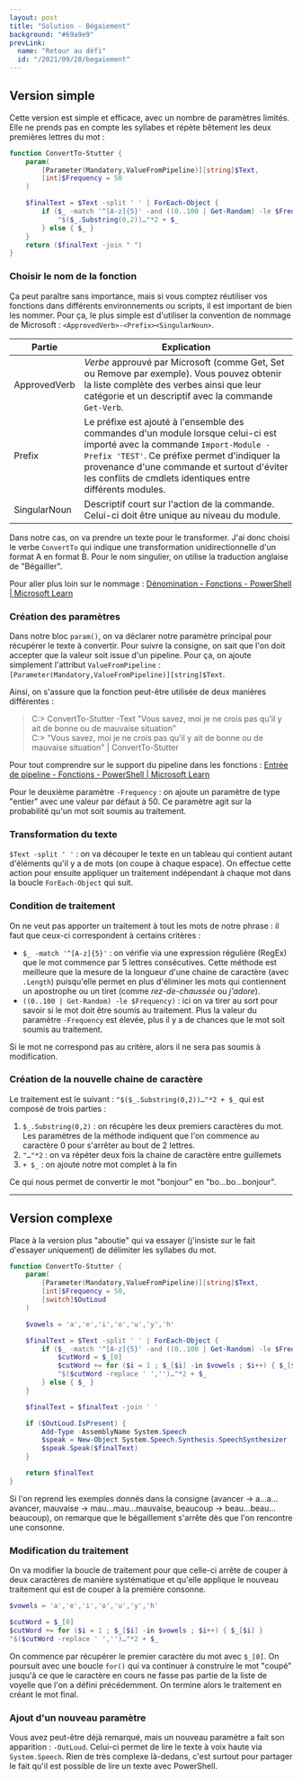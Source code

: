 ```yaml
---
layout: post
title: "Solution - Bégaiement"
background: "#69a9e9"
prevLink:
  name: "Retour au défi"
  id: "/2021/09/28/begaiement"
---
```


## Version simple

Cette version est simple et efficace, avec un nombre de paramètres limités. Elle ne prends pas en compte les syllabes et répète bêtement les deux premières lettres du mot :

```powershell
function ConvertTo-Stutter {
    param(
        [Parameter(Mandatory,ValueFromPipeline)][string]$Text,
        [int]$Frequency = 50
    )

    $finalText = $Text -split ' ' | ForEach-Object {
        if ($_ -match '^[A-z]{5}' -and ((0..100 | Get-Random) -le $Frequency)) {
            "$($_.Substring(0,2))…"*2 + $_
        } else { $_ }
    }
    return ($finalText -join " ")
}
```

### Choisir le nom de la fonction

Ça peut paraître sans importance, mais si vous comptez réutiliser vos fonctions dans différents environnements ou scripts, il est important de bien les nommer. Pour ça, le plus simple est d'utiliser la convention de nommage de Microsoft : `<ApprovedVerb>-<Prefix><SingularNoun>`.

Partie | Explication
------ | -----------
ApprovedVerb | *Verbe* approuvé par Microsoft (comme Get, Set ou Remove par exemple). Vous pouvez obtenir la liste complète des verbes ainsi que leur catégorie et un descriptif avec la commande `Get-Verb`.
Prefix | Le préfixe est ajouté à l'ensemble des commandes d'un module lorsque celui-ci est importé avec la commande `Import-Module -Prefix 'TEST'`. Ce préfixe permet d'indiquer la provenance d'une commande et surtout d'éviter les conflits de cmdlets identiques entre différents modules.
SingularNoun | Descriptif court sur l'action de la commande. Celui-ci doit être unique au niveau du module.

Dans notre cas, on va prendre un texte pour le transformer. J'ai donc choisi le verbe `ConvertTo` qui indique une transformation unidirectionnelle d'un format A en format B. Pour le nom singulier, on utilise la traduction anglaise de "Bégailler".

Pour aller plus loin sur le nommage : [Dénomination - Fonctions - PowerShell \| Microsoft Learn](https://learn.microsoft.com/fr-fr/powershell/scripting/learn/ps101/09-functions?view=powershell-7.3#naming)

### Création des paramètres

Dans notre bloc `param()`, on va déclarer notre paramètre principal pour récupérer le texte à convertir. Pour suivre la consigne, on sait que l'on doit accepter que la valeur soit issue d'un pipeline. Pour ça, on ajoute simplement l'attribut `ValueFromPipeline` : `[Parameter(Mandatory,ValueFromPipeline)][string]$Text`.

Ainsi, on s'assure que la fonction peut-être utilisée de deux manières différentes :

> C:> ConvertTo-Stutter -Text "Vous savez, moi je ne crois pas qu’il y ait de bonne ou de mauvaise situation"\
> C:> "Vous savez, moi je ne crois pas qu’il y ait de bonne ou de mauvaise situation" | ConvertTo-Stutter

Pour tout comprendre sur le support du pipeline dans les fonctions : [Entrée de pipeline - Fonctions - PowerShell \| Microsoft Learn](https://learn.microsoft.com/fr-fr/powershell/scripting/learn/ps101/09-functions?view=powershell-7.3#pipeline-input)

Pour le deuxième paramètre `-Frequency` : on ajoute un paramètre de type "entier" avec une valeur par défaut à 50. Ce paramètre agit sur la probabilité qu'un mot soit soumis au traitement.

### Transformation du texte

`$Text -split ' '` : on va découper le texte en un tableau qui contient autant d'éléments qu'il y a de mots (on coupe à chaque espace). On effectue cette action pour ensuite appliquer un traitement indépendant à chaque mot dans la boucle `ForEach-Object` qui suit.

### Condition de traitement

On ne veut pas apporter un traitement à tout les mots de notre phrase : il faut que ceux-ci correspondent à certains critères :

- `$_ -match '^[A-z]{5}'` : on vérifie via une expression régulière (RegEx) que le mot commence par 5 lettres consécutives. Cette méthode est meilleure que la mesure de la longueur d'une chaine de caractère (avec `.Length`) puisqu'elle permet en plus d'éliminer les mots qui contiennent un apostrophe ou un tiret (comme *rez-de-chaussée* ou *j'adore*).
- `((0..100 | Get-Random) -le $Frequency)` : ici on va tirer au sort pour savoir si le mot doit être soumis au traitement. Plus la valeur du paramètre `-Frequency` est élevée, plus il y a de chances que le mot soit soumis au traitement.

Si le mot ne correspond pas au critère, alors il ne sera pas soumis à modification.

### Création de la nouvelle chaine de caractère

Le traitement est le suivant : `"$($_.Substring(0,2))…"*2 + $_` qui est composé de trois parties :

1. `$_.Substring(0,2)` : on récupère les deux premiers caractères du mot. Les paramètres de la méthode indiquent que l'on commence au caractère 0 pour s'arrêter au bout de 2 lettres.
2. `"…"*2` : on va répéter deux fois la chaine de caractère entre guillemets
3. `+ $_` : on ajoute notre mot complet à la fin

Ce qui nous permet de convertir le mot "bonjour" en "bo…bo…bonjour".

---

## Version complexe

Place à la version plus "aboutie" qui va essayer (j'insiste sur le fait d'essayer uniquement) de délimiter les syllabes du mot.

```powershell
function ConvertTo-Stutter {
    param(
        [Parameter(Mandatory,ValueFromPipeline)][string]$Text,
        [int]$Frequency = 50,
        [switch]$OutLoud
    )

    $vowels = 'a','e','i','o','u','y','h'

    $finalText = $Text -split ' ' | ForEach-Object {
        if ($_ -match '^[A-z]{5}' -and ((0..100 | Get-Random) -le $Frequency)) {
            $cutWord = $_[0]
            $cutWord += for ($i = 1 ; $_[$i] -in $vowels ; $i++) { $_[$i] }
            "$($cutWord -replace ' ','')…"*2 + $_
        } else { $_ }
    }

    $finalText = $finalText -join ' '

    if ($OutLoud.IsPresent) {
        Add-Type -AssemblyName System.Speech
        $speak = New-Object System.Speech.Synthesis.SpeechSynthesizer
        $speak.Speak($finalText)
    }

    return $finalText
}
```

Si l'on reprend les exemples donnés dans la consigne (avancer → a…a…avancer, mauvaise → mau…mau…mauvaise, beaucoup → beau…beau…beaucoup), on remarque que le bégaillement s'arrête dès que l'on rencontre une consonne.

### Modification du traitement

On va modifier la boucle de traitement pour que celle-ci arrête de couper à deux caractères de manière systématique et qu'elle applique le nouveau traitement qui est de couper à la première consonne.

```powershell
$vowels = 'a','e','i','o','u','y','h'

$cutWord = $_[0]
$cutWord += for ($i = 1 ; $_[$i] -in $vowels ; $i++) { $_[$i] }
"$($cutWord -replace ' ','')…"*2 + $_
```

On commence par récupérer le premier caractère du mot avec `$_[0]`. On poursuit avec une boucle `for()` qui va continuer à construire le mot "coupé" jusqu'à ce que le caractère en cours ne fasse pas partie de la liste de voyelle que l'on a défini précédemment. On termine alors le traitement en créant le mot final.

### Ajout d'un nouveau paramètre

Vous avez peut-être déjà remarqué, mais un nouveau paramètre a fait son apparition : `-OutLoud`. Celui-ci permet de lire le texte à voix haute via `System.Speech`. Rien de très complexe là-dedans, c'est surtout pour partager le fait qu'il est possible de lire un texte avec PowerShell.
